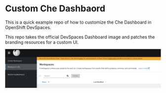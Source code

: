 # Custom Che Dashbaord

This is a quick example repo of how to customize the Che Dashboard in OpenShift DevSpaces.

This repo takes the official DevSpaces Dashboard image and patches the branding resources for a custom UI.

![Dashboard Example](images/custom-dashboard.png)
